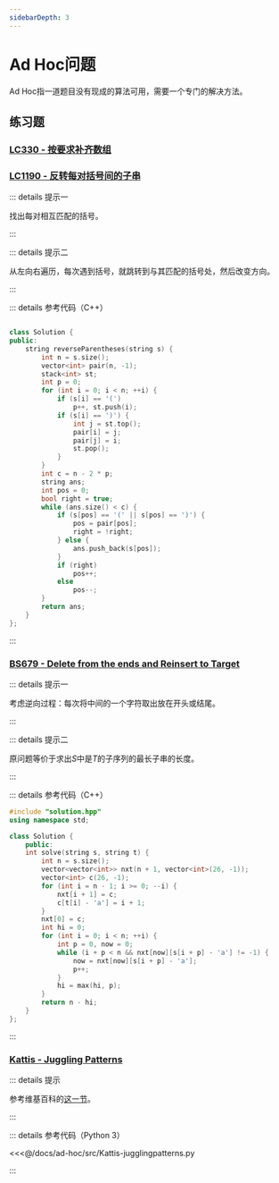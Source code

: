 ```yaml
---
sidebarDepth: 3
---
```


# Ad Hoc问题

Ad Hoc指一道题目没有现成的算法可用，需要一个专门的解决方法。

## 练习题

### [LC330 - 按要求补齐数组](https://leetcode.cn/problems/patching-array/)

### [LC1190 - 反转每对括号间的子串](https://leetcode.cn/problems/reverse-substrings-between-each-pair-of-parentheses/)

::: details 提示一

找出每对相互匹配的括号。

:::

::: details 提示二

从左向右遍历，每次遇到括号，就跳转到与其匹配的括号处，然后改变方向。

:::

::: details 参考代码（C++）

```cpp

class Solution {
public:
    string reverseParentheses(string s) {
        int n = s.size();
        vector<int> pair(n, -1);
        stack<int> st;
        int p = 0;
        for (int i = 0; i < n; ++i) {
            if (s[i] == '(')
                p++, st.push(i);
            if (s[i] == ')') {
                int j = st.top();
                pair[i] = j;
                pair[j] = i;
                st.pop();
            }
        }
        int c = n - 2 * p;
        string ans;
        int pos = 0;
        bool right = true;
        while (ans.size() < c) {
            if (s[pos] == '(' || s[pos] == ')') {
                pos = pair[pos];
                right = !right;
            } else {
                ans.push_back(s[pos]);
            }
            if (right)
                pos++;
            else
                pos--;
        }
        return ans;
    }
};

```

:::

### [BS679 - Delete from the ends and Reinsert to Target](https://binarysearch.com/problems/Delete-from-the-ends-and-Reinsert-to-Target)

::: details 提示一

考虑逆向过程：每次将中间的一个字符取出放在开头或结尾。

:::

::: details 提示二

原问题等价于求出$S$中是$T$的子序列的最长子串的长度。

:::

::: details 参考代码（C++）

```cpp
#include "solution.hpp"
using namespace std;

class Solution {
    public:
    int solve(string s, string t) {
        int n = s.size();
        vector<vector<int>> nxt(n + 1, vector<int>(26, -1));
        vector<int> c(26, -1);
        for (int i = n - 1; i >= 0; --i) {
            nxt[i + 1] = c;
            c[t[i] - 'a'] = i + 1;
        }
        nxt[0] = c;
        int hi = 0;
        for (int i = 0; i < n; ++i) {
            int p = 0, now = 0;
            while (i + p < n && nxt[now][s[i + p] - 'a'] != -1) {
                now = nxt[now][s[i + p] - 'a'];
                p++;
            }
            hi = max(hi, p);
        }
        return n - hi;
    }
};
```

:::

### [Kattis - Juggling Patterns](https://open.kattis.com/problems/jugglingpatterns)

::: details 提示

参考维基百科的[这一节](https://en.wikipedia.org/wiki/Siteswap#Validity)。

:::

::: details 参考代码（Python 3）

<<<@/docs/ad-hoc/src/Kattis-jugglingpatterns.py

:::

<Utterances />

